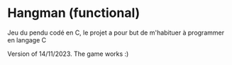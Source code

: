 # Hangman (functional) 
Jeu du pendu codé en C, le projet a pour but de m'habituer à programmer en langage C

Version of 14/11/2023. The game works :)

